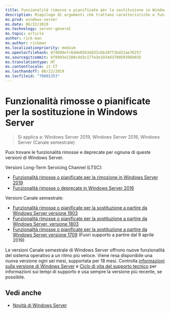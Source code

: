 ```yaml
---
title: Funzionalità rimosse o pianificate per la sostituzione in Windows Server
description: Riepilogo di argomenti che trattano caratteristiche e funzionalità di Windows Server che sono state rimosse dal prodotto o di cui si comincia a prendere in considerazione la potenziale sostituzione nelle versioni successive. Questo elenco è destinato ai professionisti IT responsabili dell'aggiornamento dei sistemi operativi in un ambiente commerciale.
ms.prod: windows-server
ms.date: 08/22/2019
ms.technology: server-general
ms.topic: article
author: rick-man
ms.author: rickman
ms.localizationpriority: medium
ms.openlocfilehash: 874099efc6dde05b3dd33cbb107f2bd22ae76257
ms.sourcegitcommit: 6f8993e2180c4d3c177e3e1934d378959396b935
ms.translationtype: HT
ms.contentlocale: it-IT
ms.lasthandoff: 08/23/2019
ms.locfileid: "70001353"
---
```

# <a name="features-removed-or-planned-for-replacement-in-windows-server"></a>Funzionalità rimosse o pianificate per la sostituzione in Windows Server

> Si applica a: Windows Server 2019, Windows Server 2016, Windows Server (Canale semestrale)

Puoi trovare le funzionalità rimosse e deprecate per ognuna di queste versioni di Windows Server.  

Versioni Long-Term Servicing Channel (LTSC):

- [Funzionalità rimosse o pianificate per la rimozione in Windows Server 2019](removed-features-19.md)
- [Funzionalità rimosse o deprecate in Windows Server 2016](../get-started/Deprecated-Features.md)

Versioni Canale semestrale:

- [Funzionalità rimosse o pianificate per la sostituzione a partire da Windows Server versione 1903](removed-features-1903.md)
- [Funzionalità rimosse o pianificate per la sostituzione a partire da Windows Server, versione 1803](../get-started/windows-server-1803-removed-features.md)
- [Funzionalità rimosse o pianificate per la sostituzione a partire da Windows Server versione 1709](../get-started/Removed-Features-1709.md) (Fuori supporto a partire dal 9 aprile 2019)

Le versioni Canale semestrale di Windows Server offrono nuove funzionalità del sistema operativo a un ritmo più veloce. Viene resa disponibile una nuova versione ogni sei mesi, supportata per 18 mesi. Controlla [informazioni sulla versione di Windows Server](../get-started/windows-server-release-info.md) e [Ciclo di vita del supporto tecnico](https://support.microsoft.com/lifecycle) per informazioni sui tempi di supporto e usa sempre la versione più recente, se possibile.

## <a name="see-also"></a>Vedi anche

- [Novità di Windows Server](../get-started/whats-new-in-windows-server.md)